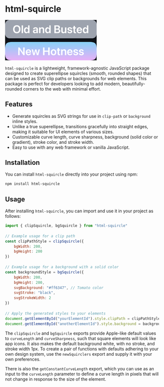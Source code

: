 # html-squircle

<picture>
  <source media="(prefers-color-scheme: dark)" srcset="example-dark.png">
  <source media="(prefers-color-scheme: light)" srcset="example-light.png">
  <img alt="Example of the nicely-rounded corners this package can generate." src="example-dark.png" width="300px">
</picture>

`html-squircle` is a lightweight, framework-agnostic JavaScript package designed to create
superellipse squircles (smooth, rounded shapes) that can be used as SVG clip paths or backgrounds
for web elements. This package is perfect for developers looking to add modern, beautifully-rounded
corners to the web with minimal effort.

## Features

-   Generate squircles as SVG strings for use in `clip-path` or `background` inline styles.
-   Unlike a true superellipse, transitions gracefully into straight edges, making it suitable for
    UI elements of various sizes.
-   Customizable curve length, curve sharpness, background (solid color or gradient), stroke color,
    and stroke width.
-   Easy to use with any web framework or vanilla JavaScript.

## Installation

You can install `html-squircle` directly into your project using npm:

```zsh
npm install html-squircle
```

## Usage

After installing `html-squircle`, you can import and use it in your project as follows:

```js
import { clipSquircle, bgSquircle } from "html-squircle"

// Example usage for a clip path
const clipPathStyle = clipSquircle({
    bgWidth: 200,
    bgHeight: 200
})

// Example usage for a background with a solid color
const backgroundStyle = bgSquircle({
    bgWidth: 200,
    bgHeight: 200,
    svgBackground: "#ff6347", // Tomato color
    svgStroke: "black",
    svgStrokeWidth: 2
})

// Apply the generated styles to your elements
document.getElementById("yourElementId").style.clipPath = clipPathStyle
document.getElementById("anotherElementId").style.background = backgroundStyle
```

The `clipSquircle` and `bgSquircle` exports provide Apple-like default values to `curveLength` and
`curveSharpness`, such that square elements will look like app icons. It also makes the default
background white, with no stroke, and stroke width 1px. To create a pair of functions with defaults
adhering to your own design system, use the `newSquirclers` export and supply it with your own
preferences.

There is also the `getConstantCurveLength` export, which you can use as an input to the
`curveLength` parameter to define a curve length in pixels that will not change in response to the
size of the element.
